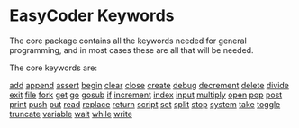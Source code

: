 # EasyCoder Keywords

The core package contains all the keywords needed for general programming, and in most cases these are all that will be needed.

The core keywords are:

[add](core/add.md) [append](core/append.md) [assert](core/assert.md) [begin](core/begin.md) [clear](core/clear.md) [close](core/close.md) [create](core/create.md) [debug](core/debug.md) [decrement](core/decrement.md) [delete](core/delete.md) [divide](core/divide.md) [exit](core/exit.md) [file](core/file.md) [fork](core/fork.md) [get](core/get.md) [go](core/go.md) [gosub](core/gosub.md) [if](core/if.md) [increment](core/increment.md) [index](core/index.md) [input](core/input.md) [multiply](core/multiply.md) [open](core/open.md) [pop](core/pop.md) [post](core/post.md) [print](core/print.md) [push](core/push.md) [put](core/put.md) [read](core/read.md) [replace](core/replace.md) [return](core/return.md) [script](core/script.md) [set](core/set.md) [split](core/split.md) [stop](core/stop.md) [system](core/system.md) [take](core/take.md) [toggle](core/toggle.md) [truncate](core/truncate.md) [variable](core/variable.md) [wait](core/wait.md) [while](core/while.md) [write](core/write.md)
